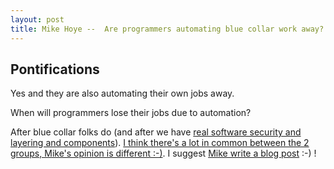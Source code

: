 ```yaml
---
layout: post
title: Mike Hoye --  Are programmers automating blue collar work away?
---
```


## Pontifications

Yes and they are also automating their own jobs away. 

When will programmers lose their jobs due to automation?

After blue collar folks do (and after we have [real software security and layering and components](http://rolandtanglao.com/2016/12/17/p1-software-is-hard-no-clean-separation-or-componentization/)). [I think there's a lot in common between the 2 groups, Mike's opinion is different :-)](https://twitter.com/mhoye/status/811997064745938944). I suggest [Mike write a blog post](http://exple.tive.org/blarg/) :-) !